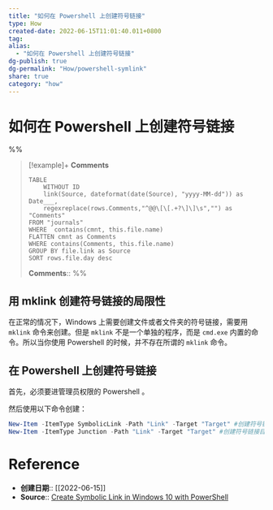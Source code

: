 ```yaml
---
title: "如何在 Powershell 上创建符号链接"
type: How
created-date: 2022-06-15T11:01:40.011+0800
tag: 
alias: 
  - "如何在 Powershell 上创建符号链接"
dg-publish: true
dg-permalink: "How/powershell-symlink"
share: true
category: "how"
---
```


# 如何在 Powershell 上创建符号链接

%%
> [!example]+ **Comments**    
> ```dataview
> TABLE 
>     WITHOUT ID
>     link(Source, dateformat(date(Source), "yyyy-MM-dd")) as Date___, 
>     regexreplace(rows.Comments,"^@@\[\[.+?\]\]\s","") as "Comments"
> FROM "journals"
> WHERE  contains(cmnt, this.file.name)
> FLATTEN cmnt as Comments
> WHERE contains(Comments, this.file.name)
> GROUP BY file.link as Source
> SORT rows.file.day desc
> ```
>  **Comments**:: 
%%

## 用 mklink 创建符号链接的局限性

在正常的情况下，Windows 上需要创建文件或者文件夹的符号链接，需要用 `mklink` 命令来创建。但是 `mklink` 不是一个单独的程序，而是 `cmd.exe` 内置的命令。所以当你使用 Powershell 的时候，并不存在所谓的 `mklink` 命令。

## 在 Powershell 上创建符号链接

首先，必须要进管理员权限的 Powershell 。

然后使用以下命令创建：

```powershell
New-Item -ItemType SymbolicLink -Path "Link" -Target "Target" #创建符号链接文件
New-Item -ItemType Junction -Path "Link" -Target "Target" #创建符号链接目录
```

# Reference

- **创建日期**:: [[2022-06-15]]
- **Source**:: [Create Symbolic Link in Windows 10 with PowerShell](https://winaero.com/create-symbolic-link-windows-10-powershell/)